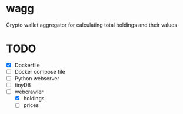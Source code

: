 # wagg
Crypto wallet aggregator for calculating total holdings and their values

# TODO
 - [X] Dockerfile
 - [ ] Docker compose file
 - [ ] Python webserver
 - [ ] tinyDB
 - [ ] webcrawler
   - [X] holdings
   - [ ] prices